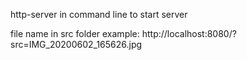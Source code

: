 http-server in command line to start server

file name in src folder
example: http://localhost:8080/?src=IMG_20200602_165626.jpg